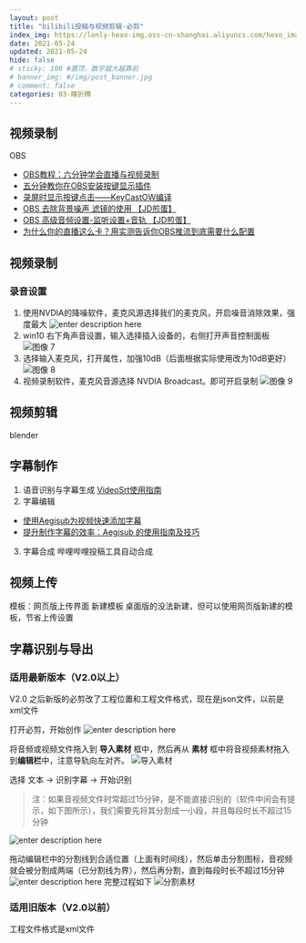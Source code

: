 ```yaml
---
layout: post
title: "bilibili投稿与视频剪辑-必剪"
index_img: https://lonly-hexo-img.oss-cn-shanghai.aliyuncs.com/hexo_images/bilibili投稿与视频剪辑-必剪/图像_25.png
date: 2021-05-24
updated: 2021-05-24
hide: false
# sticky: 100 #置顶，数字越大越靠前
# banner_img: #/img/post_banner.jpg
# comment: false
categories: 03-瞎折腾
---
```


## 视频录制

OBS 

- [OBS教程：六分钟学会直播与视频录制](https://www.bilibili.com/video/BV1kW411K7HA/?spm_id_from=333.788.videocard.4)
- [五分钟教你在OBS安装按键显示插件](https://www.bilibili.com/video/BV1vk4y1r7jU/?spm_id_from=333.788.videocard.5)
- [录屏时显示按键点击——KeyCastOW编译](https://www.bilibili.com/video/BV1MV411y7UZ?from=search&seid=11252422796430700713)
- [OBS 去除背景噪声 滤镜的使用 【JD煎蛋】](https://www.bilibili.com/video/BV1qW411L7pt)
- [OBS 高级音频设置-监听设置+音轨 【JD煎蛋】](https://www.bilibili.com/video/BV19W411P7CG?from=search&seid=1270254410331759847)
- [为什么你的直播这么卡？用实测告诉你OBS推流到底需要什么配置](https://www.bilibili.com/video/BV1R4411b78i/?spm_id_from=333.788.videocard.6)

## 视频录制

### 录音设置
1. 使用NVDIA的降噪软件，麦克风源选择我们的麦克风，开启噪音消除效果，强度最大
![enter description here](https://lonly-hexo-img.oss-cn-shanghai.aliyuncs.com/hexo_images/bilibili投稿与视频剪辑-必剪/图像_1.png)
2. win10 右下角声音设置，输入选择插入设备的，右侧打开声音控制面板
![图像 7](https://lonly-hexo-img.oss-cn-shanghai.aliyuncs.com/hexo_images/bilibili投稿与视频剪辑-必剪/图像_7.png)
3. 选择输入麦克风，打开属性，加强10dB（后面根据实际使用改为10dB更好）
![图像 8](https://lonly-hexo-img.oss-cn-shanghai.aliyuncs.com/hexo_images/bilibili投稿与视频剪辑-必剪/图像_8.png)
4. 视频录制软件，麦克风音源选择 NVDIA Broadcast。即可开启录制
![图像 9](https://lonly-hexo-img.oss-cn-shanghai.aliyuncs.com/hexo_images/bilibili投稿与视频剪辑-必剪/图像_9.png)


## 视频剪辑

blender

## 字幕制作

1. 语音识别与字幕生成
  [VideoSrt使用指南](https://www.yuque.com/viggo-t7cdi/videosrt/em4n10)
2. 字幕编辑
-  [使用Aegisub为视频快速添加字幕](https://www.bilibili.com/video/av97213505/)  
-  [提升制作字幕的效率：Aegisub 的使用指南及技巧](https://sspai.com/post/47557)

 3. 字幕合成
 哔哩哔哩投稿工具自动合成
 
## 视频上传
 
 模板：网页版上传界面 新建模板 桌面版的没法新建，但可以使用网页版新建的模板，节省上传设置
 
## 字幕识别与导出
 
 ### 适用最新版本（V2.0以上）
 V2.0 之后新版的必剪改了工程位置和工程文件格式，现在是json文件，以前是xml文件
 
 打开必剪，开始创作
 ![enter description here](https://lonly-hexo-img.oss-cn-shanghai.aliyuncs.com/hexo_images/bilibili投稿与视频剪辑-必剪/1707182587145.png)
 
 将音频或视频文件拖入到 **导入素材** 框中，然后再从 **素材** 框中将音视频素材拖入到**编辑栏**中，注意导轨向左对齐。
 ![导入素材](https://lonly-hexo-img.oss-cn-shanghai.aliyuncs.com/hexo_images/bilibili投稿与视频剪辑-必剪/导入素材.gif)
 
 选择 文本 -> 识别字幕  -> 开始识别
 >注：如果音视频文件时常超过15分钟，是不能直接识别的（软件中间会有提示，如下图所示），我们需要先将其分割成一小段，并且每段时长不超过15分钟

 ![enter description here](https://lonly-hexo-img.oss-cn-shanghai.aliyuncs.com/hexo_images/bilibili投稿与视频剪辑-必剪/1707183478516.png)

拖动编辑栏中的分割线到合适位置（上面有时间线），然后单击分割图标，音视频就会被分割成两端（已分割线为界），然后再分割，直到每段时长不超过15分钟
![enter description here](https://lonly-hexo-img.oss-cn-shanghai.aliyuncs.com/hexo_images/bilibili投稿与视频剪辑-必剪/1707184906602.png)
完整过程如下
![分割素材](https://lonly-hexo-img.oss-cn-shanghai.aliyuncs.com/hexo_images/bilibili投稿与视频剪辑-必剪/分割素材.gif)


### 适用旧版本（V2.0以前）
工程文件格式是xml文件
<!--more-->
